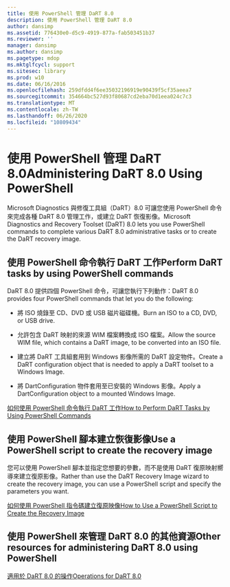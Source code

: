 ```yaml
---
title: 使用 PowerShell 管理 DaRT 8.0
description: 使用 PowerShell 管理 DaRT 8.0
author: dansimp
ms.assetid: 776430e0-d5c9-4919-877a-fab503451b37
ms.reviewer: ''
manager: dansimp
ms.author: dansimp
ms.pagetype: mdop
ms.mktglfcycl: support
ms.sitesec: library
ms.prod: w10
ms.date: 06/16/2016
ms.openlocfilehash: 259dfdd4f6ee35032196919e90439f5cf35aeea7
ms.sourcegitcommit: 354664bc527d93f80687cd2eba70d1eea024c7c3
ms.translationtype: MT
ms.contentlocale: zh-TW
ms.lasthandoff: 06/26/2020
ms.locfileid: "10809434"
---
```

# <span data-ttu-id="88852-103">使用 PowerShell 管理 DaRT 8.0</span><span class="sxs-lookup"><span data-stu-id="88852-103">Administering DaRT 8.0 Using PowerShell</span></span>


<span data-ttu-id="88852-104">Microsoft Diagnostics 與修復工具組（DaRT）8.0 可讓您使用 PowerShell 命令來完成各種 DaRT 8.0 管理工作，或建立 DaRT 恢復影像。</span><span class="sxs-lookup"><span data-stu-id="88852-104">Microsoft Diagnostics and Recovery Toolset (DaRT) 8.0 lets you use PowerShell commands to complete various DaRT 8.0 administrative tasks or to create the DaRT recovery image.</span></span>

## <span data-ttu-id="88852-105">使用 PowerShell 命令執行 DaRT 工作</span><span class="sxs-lookup"><span data-stu-id="88852-105">Perform DaRT tasks by using PowerShell commands</span></span>


<span data-ttu-id="88852-106">DaRT 8.0 提供四個 PowerShell 命令，可讓您執行下列動作：</span><span class="sxs-lookup"><span data-stu-id="88852-106">DaRT 8.0 provides four PowerShell commands that let you do the following:</span></span>

-   <span data-ttu-id="88852-107">將 ISO 燒錄至 CD、DVD 或 USB 磁片磁碟機。</span><span class="sxs-lookup"><span data-stu-id="88852-107">Burn an ISO to a CD, DVD, or USB drive.</span></span>

-   <span data-ttu-id="88852-108">允許包含 DaRT 映射的來源 WIM 檔案轉換成 ISO 檔案。</span><span class="sxs-lookup"><span data-stu-id="88852-108">Allow the source WIM file, which contains a DaRT image, to be converted into an ISO file.</span></span>

-   <span data-ttu-id="88852-109">建立將 DaRT 工具組套用到 Windows 影像所需的 DaRT 設定物件。</span><span class="sxs-lookup"><span data-stu-id="88852-109">Create a DaRT configuration object that is needed to apply a DaRT toolset to a Windows Image.</span></span>

-   <span data-ttu-id="88852-110">將 DartConfiguration 物件套用至已安裝的 Windows 影像。</span><span class="sxs-lookup"><span data-stu-id="88852-110">Apply a DartConfiguration object to a mounted Windows Image.</span></span>

[<span data-ttu-id="88852-111">如何使用 PowerShell 命令執行 DaRT 工作</span><span class="sxs-lookup"><span data-stu-id="88852-111">How to Perform DaRT Tasks by Using PowerShell Commands</span></span>](how-to-perform-dart-tasks-by-using-powershell-commands-dart-8.md)

## <span data-ttu-id="88852-112">使用 PowerShell 腳本建立恢復影像</span><span class="sxs-lookup"><span data-stu-id="88852-112">Use a PowerShell script to create the recovery image</span></span>


<span data-ttu-id="88852-113">您可以使用 PowerShell 腳本並指定您想要的參數，而不是使用 DaRT 復原映射嚮導來建立復原影像。</span><span class="sxs-lookup"><span data-stu-id="88852-113">Rather than use the DaRT Recovery Image wizard to create the recovery image, you can use a PowerShell script and specify the parameters you want.</span></span>

[<span data-ttu-id="88852-114">如何使用 PowerShell 指令碼建立復原映像</span><span class="sxs-lookup"><span data-stu-id="88852-114">How to Use a PowerShell Script to Create the Recovery Image</span></span>](how-to-use-a-powershell-script-to-create-the-recovery-image-dart-8.md)

## <span data-ttu-id="88852-115">使用 PowerShell 來管理 DaRT 8.0 的其他資源</span><span class="sxs-lookup"><span data-stu-id="88852-115">Other resources for administering DaRT 8.0 using PowerShell</span></span>


[<span data-ttu-id="88852-116">適用於 DaRT 8.0 的操作</span><span class="sxs-lookup"><span data-stu-id="88852-116">Operations for DaRT 8.0</span></span>](operations-for-dart-80-dart-8.md)

 

 





